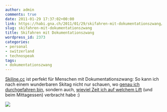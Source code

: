 ```yaml
---
author: admin
comments: true
date: 2011-01-29 17:37:02+00:00
link: https://habi.gna.ch/2011/01/29/skifahren-mit-dokumentationszwang/
slug: skifahren-mit-dokumentationszwang
title: Skifahren mit Dokumentationszwang
wordpress_id: 2373
categories:
- personal
- switzerland
- technospeak
tags:
- dokumentationszwang
---
```


[Skiline.cc](http://www.skiline.cc) ist perfekt für Menschen mit Dokumentationszwang: So kann ich nach einem wunderbaren Skitag nicht nur schauen, wo [genau ich durchgefahren bin](http://www.gpsies.com/map.do?fileId=cvsjilsvblimjmbx), sondern auch, [wieviel Zeit ich auf welchem Lift](http://www.skiline.cc/skiing_day/1mj4otpssjg) (und beim Mittagessen) verbracht habe :)


[![](https://habi.gna.ch/wp-content/uploads/2011/01/Screen-shot-2011-01-29-at-18.30.39-300x109.png)](https://habi.gna.ch/wp-content/uploads/2011/01/Screen-shot-2011-01-29-at-18.30.39.png)


